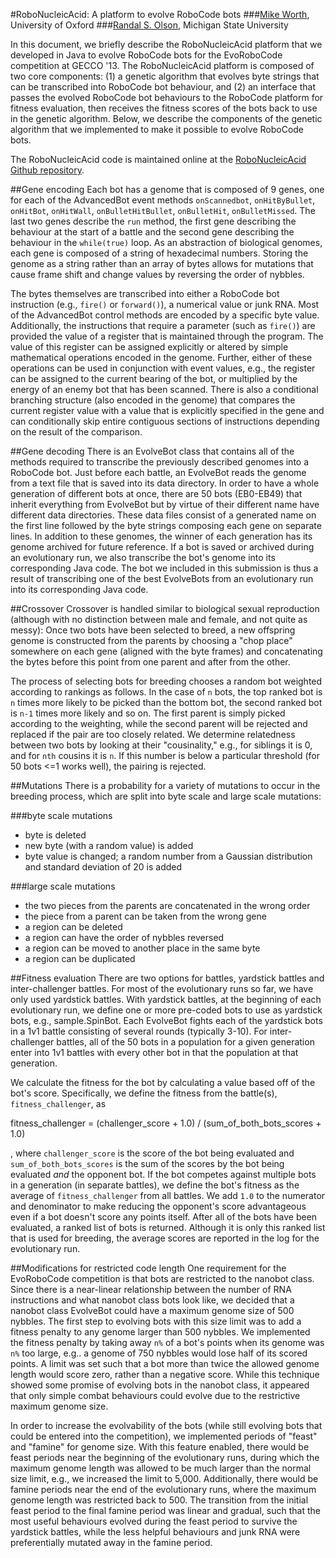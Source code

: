 #RoboNucleicAcid: A platform to evolve RoboCode bots
###[Mike Worth](http://www.mike-worth.com), University of Oxford
###[Randal S. Olson](http://www.randalolson.com), Michigan State University

In this document, we briefly describe the RoboNucleicAcid platform that we developed in Java to evolve RoboCode bots for the EvoRoboCode competition at GECCO '13. The RoboNucleicAcid platform is composed of two core components: (1) a genetic algorithm that evolves byte strings that can be transcribed into RoboCode bot behaviour, and (2) an interface that passes the evolved RoboCode bot behaviours to the RoboCode platform for fitness evaluation, then receives the fitness scores of the bots back to use in the genetic algorithm. Below, we describe the components of the genetic algorithm that we implemented to make it possible to evolve RoboCode bots.

The RoboNucleicAcid code is maintained online at the [RoboNucleicAcid Github repository](https://www.github.com/MikeWorth/RoboNucleicAcid).

##Gene encoding
Each bot has a genome that is composed of 9 genes, one for each of the AdvancedBot event methods `onScannedbot`, `onHitByBullet`, `onHitBot`, `onHitWall`, `onBulletHitBullet`, `onBulletHit`, `onBulletMissed`. The last two genes describe the `run` method, the first gene describing the behaviour at the start of a battle and the second gene describing the behaviour in the `while(true)` loop. As an abstraction of biological genomes, each gene is composed of a string of hexadecimal numbers. Storing the genome as a string rather than an array of bytes allows for mutations that cause frame shift and change values by reversing the order of nybbles.

The bytes themselves are transcribed into either a RoboCode bot instruction (e.g., `fire()` or `forward()`), a numerical value or junk RNA. Most of the AdvancedBot control methods are encoded by a specific byte value. Additionally, the instructions that require a parameter (such as `fire()`) are provided the value of a register that is maintained through the program. The value of this register can be assigned explicitly or altered by simple mathematical operations encoded in the genome. Further, either of these operations can be used in conjunction with event values, e.g., the register can be assigned to the current bearing of the bot, or multiplied by the energy of an enemy bot that has been scanned. There is also a conditional branching structure (also encoded in the genome) that compares the current register value with a value that is explicitly specified in the gene and can conditionally skip entire contiguous sections of instructions depending on the result of the comparison.

##Gene decoding
There is an EvolveBot class that contains all of the methods required to transcribe the previously described genomes into a RoboCode bot. Just before each battle, an EvolveBot reads the genome from a text file that is saved into its data directory. In order to have a whole generation of different bots at once, there are 50 bots (EB0-EB49) that inherit everything from EvolveBot but by virtue of their different name have different data directories. These data files consist of a generated name on the first line followed by the byte strings composing each gene on separate lines. In addition to these genomes, the winner of each generation has its genome archived for future reference. If a bot is saved or archived during an evolutionary run, we also transcribe the bot's genome into its corresponding Java code. The bot we included in this submission is thus a result of transcribing one of the best EvolveBots from an evolutionary run into its corresponding Java code.

##Crossover
Crossover is handled similar to biological sexual reproduction (although with no distinction between male and female, and not quite as messy): Once two bots have been selected to breed, a new offspring genome is constructed from the parents by choosing a "chop place" somewhere on each gene (aligned with the byte frames) and concatenating the bytes before this point from one parent and after from the other.

The process of selecting bots for breeding chooses a random bot weighted according to rankings as follows. In the case of `n` bots, the top ranked bot is `n` times more likely to be picked than the bottom bot, the second ranked bot is `n-1` times more likely and so on. The first parent is simply picked according to the weighting, while the second parent will be rejected and replaced if the pair are too closely related. We determine relatedness between two bots by looking at their "cousinality," e.g., for siblings it is 0, and for `nth` cousins it is `n`. If this number is below a particular threshold (for 50 bots <=1 works well), the pairing is rejected.

##Mutations
There is a probability for a variety of mutations to occur in the breeding process, which are split into byte scale and large scale mutations:

###byte scale mutations
* byte is deleted
* new byte (with a random value) is added
* byte value is changed; a random number from a Gaussian distribution and standard deviation of 20 is added

###large scale mutations
* the two pieces from the parents are concatenated in the wrong order
* the piece from a parent can be taken from the wrong gene
* a region can be deleted
* a region can have the order of nybbles reversed
* a region can be moved to another place in the same byte
* a region can be duplicated

##Fitness evaluation
There are two options for battles, yardstick battles and inter-challenger battles. For most of the evolutionary runs so far, we have only used yardstick battles. With yardstick battles, at the beginning of each evolutionary run, we define one or more pre-coded bots to use as yardstick bots, e.g., sample.SpinBot. Each EvolveBot fights each of the yardstick bots in a 1v1 battle consisting of several rounds (typically 3-10). For inter-challenger battles, all of the 50 bots in a population for a given generation enter into 1v1 battles with every other bot in that the population at that generation.

We calculate the fitness for the bot by calculating a value based off of the bot's score. Specifically, we define the fitness from the battle(s), `fitness_challenger`, as

fitness_challenger = (challenger_score + 1.0) / (sum_of_both_bots_scores + 1.0)

, where `challenger_score` is the score of the bot being evaluated and `sum_of_both_bots_scores` is the sum of the scores by the bot being evaluated *and* the opponent bot. If the bot competes against multiple bots in a generation (in separate battles), we define the bot's fitness as the average of `fitness_challenger` from all battles. We add `1.0` to the numerator and denominator to make reducing the opponent's score advantageous even if a bot doesn't score any points itself. After all of the bots have been evaluated, a ranked list of bots is returned. Although it is only this ranked list that is used for breeding, the average scores are reported in the log for the evolutionary run.

##Modifications for restricted code length
One requirement for the EvoRoboCode competition is that bots are restricted to the nanobot class. Since there is a near-linear relationship between the number of RNA instructions and what nanobot class bots look like, we decided that a nanobot class EvolveBot could have a maximum genome size of 500 nybbles. The first step to evolving bots with this size limit was to add a fitness penalty to any genome larger than 500 nybbles. We implemented the fitness penalty by taking away `n%` of a bot's points when its genome was `n%` too large, e.g.. a genome of 750 nybbles would lose half of its scored points. A limit was set such that a bot more than twice the allowed genome length would score zero, rather than a negative score. While this technique showed some promise of evolving bots in the nanobot class, it appeared that only simple combat behaviours could evolve due to the restrictive maximum genome size.

In order to increase the evolvability of the bots (while still evolving bots that could be entered into the competition), we implemented periods of "feast" and "famine" for genome size. With this feature enabled, there would be feast periods near the beginning of the evolutionary runs, during which the maximum genome length was allowed to be much larger than the normal size limit, e.g., we increased the limit to 5,000. Additionally, there would be famine periods near the end of the evolutionary runs, where the maximum genome length was restricted back to 500. The transition from the initial feast period to the final famine period was linear and gradual, such that the most useful behaviours evolved during the feast period to survive the yardstick battles, while the less helpful behaviours and junk RNA were preferentially mutated away in the famine period.
